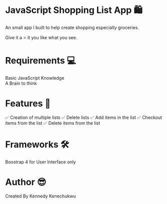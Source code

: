 # JavaScript Shopping List App 🛍

An small app I built to help create shopping especially groceries.

Give it a ⭐ it you like what you see.

# Requirements 💻
Basic JavaScript Knowledge <br/>
A Brain to think

# Features 💎
✅ Creation of multiple lists
✅ Delete lists 
✅ Add items in the list
✅ Checkout items from the list
✅ Delete items from the list

# Frameworks 🛠
Boostrap 4 for User Interface only

# Author 😎
Created By Kennedy Kenechukwu
